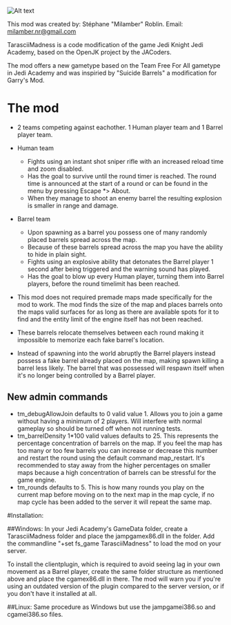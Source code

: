 ![Alt text](https://dl.dropboxusercontent.com/u/100824046/jofstuff/TarasciiMadness/media/tarascii_title.png "Tarascii Madness")

This mod was created by: Stéphane "Milamber" Roblin. 
Email: milamber.nr@gmail.com

TarasciiMadness is a code modification of the game Jedi Knight Jedi Academy, based on the OpenJK project by the JACoders.


The mod offers a new gametype based on the Team Free For All gametype in Jedi Academy and was inspiried by "Suicide Barrels" a modification for Garry's Mod.

# The mod

* 2 teams competing against eachother. 1 Human player team and 1 Barrel player team.

* Human team
	* Fights using an instant shot sniper rifle with an increased reload time and zoom disabled.
	* Has the goal to survive until the round timer is reached. The round time is announced at the start of a round or can be found in the menu by pressing Escape *> About.
	* When they manage to shoot an enemy barrel the resulting explosion is smaller in range and damage.

* Barrel team
	* Upon spawning as a barrel you possess one of many randomly placed barrels spread across the map.
	* Because of these barrels spread across the map you have the ability to hide in plain sight.
	* Fights using an explosive ability that detonates the Barrel player 1 second after being triggered and the warning sound has played.
	* Has the goal to blow up every Human player, turning them into Barrel players, before the round timelimit has been reached.

* This mod does not required premade maps made specifically for the mod to work. The mod finds the size of the map and places barrels onto the maps valid surfaces for as long as there are available spots for it to find and the entity limit of the engine itself has not been reached.

* These barrels relocate themselves between each round making it impossible to memorize each fake barrel's location.

* Instead of spawning into the world abruptly the Barrel players instead possess a fake barrel already placed on the map, making spawn killing a barrel less likely. The barrel that was possessed will respawn itself when it's no longer being controlled by a Barrel player.

## New admin commands
* tm_debugAllowJoin defaults to 0 valid value 1. Allows you to join a game without having a minimum of 2 players. Will interfere with normal gameplay so should be turned off when not running tests.
* tm_barrelDensity 1*100 valid values defaults to 25. This represents the percentage concentration of barrels on the map. If you feel the map has too many or too few barrels you can increase or decrease this number and restart the round using the default command map_restart. It's recommended to stay away from the higher percentages on smaller maps because a high concentration of barrels can be stressful for the game engine.
* tm_rounds defaults to 5. This is how many rounds you play on the current map before moving on to the next map in the map cycle, if no map cycle has been added to the server it will repeat the same map.


#Installation:

##Windows:
In your Jedi Academy's GameData folder, create a TarasciiMadness folder and place the jampgamex86.dll in the folder. Add the commandline "+set fs_game TarasciiMadness" to load the mod on your server.

To install the clientplugin, which is required to avoid seeing lag in your own movement as a Barrel player, create the same folder structure as mentioned above and place the cgamex86.dll in there. The mod will warn you if you're using an outdated version of the plugin compared to the server version, or if you don't have it installed at all.

##Linux:
Same procedure as Windows but use the jampgamei386.so and cgamei386.so files.
